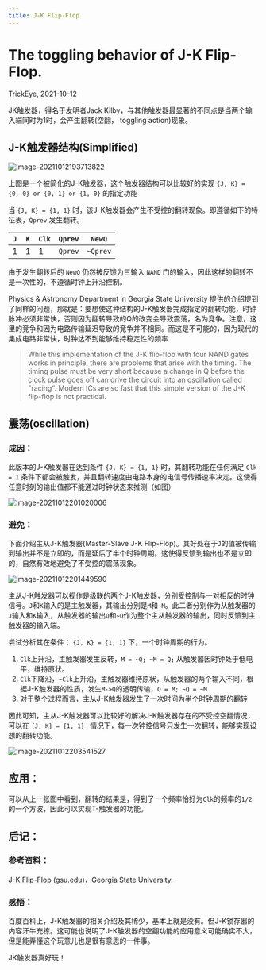 ```yaml
---
title: J-K Flip-Flop
---
```



# The toggling behavior of J-K Flip-Flop.

TrickEye, 2021-10-12

JK触发器，得名于发明者Jack Kilby，与其他触发器最显著的不同点是当两个输入端同时为1时，会产生翻转(空翻， toggling action)现象。

## J-K触发器结构(Simplified)

![image-20211012193713822](C:\Users\TrickEye\AppData\Roaming\Typora\typora-user-images\image-20211012193713822.png)

上图是一个被简化的J-K触发器，这个触发器结构可以比较好的实现 `{J, K} = {0, 0} or {0, 1} or {1, 0}` 的指定功能

当 `{J, K} = {1, 1}` 时，该J-K触发器会产生不受控的翻转现象。即遵循如下的特征表，`Qprev` 发生翻转。

| `J`  | `K`  | `Clk` | `Qprev` | `NewQ`   |
| ---- | ---- | ----- | ------- | -------- |
| 1    | 1    | 1     | `Qprev` | `~Qprev` |

由于发生翻转后的 `NewQ` 仍然被反馈为三输入 `NAND` 门的输入，因此这样的翻转不是一次性的，不遵循时钟上升沿控制。

Physics & Astronomy Department in Georgia State University 提供的介绍提到了同样的问题，那就是：要想使这种结构的J-K触发器完成指定的翻转功能，时钟脉冲必须非常快，否则因为翻转导致的Q的改变会导致震荡，名为竞争。注意，这里的竞争和因为电路传输延迟导致的竞争并不相同。而这是不可能的，因为现代的集成电路非常快，时钟达不到能够维持稳定性的频率

> While this implementation of the J-K flip-flop with four NAND gates works in principle, there are problems that arise with the timing. The timing pulse must be very short because a change in Q before the clock pulse goes off can drive the circuit into an oscillation called "racing“. Modern ICs are so fast that this simple version of the J-K flip-flop is not practical.

## 震荡(oscillation)

### 成因：

此版本的J-K触发器在达到条件 `{J, K} = {1, 1}` 时，其翻转功能在任何满足 `Clk = 1` 条件下都会被触发，并且翻转速度由电路本身的电信号传播速率决定。这使得任意时刻的输出值都不能通过时钟状态来推测（如图）

![image-20211012201020006](C:\Users\TrickEye\AppData\Roaming\Typora\typora-user-images\image-20211012201020006.png)

### 避免：

下面介绍主从J-K触发器(Master-Slave J-K Flip-Flop)。其好处在于`J`的值被传输到输出并不是立即的，而是延后了半个时钟周期。这使得反馈到输出也不是立即的，自然有效地避免了不受控的震荡现象。

![image-20211012201449590](C:\Users\TrickEye\AppData\Roaming\Typora\typora-user-images\image-20211012201449590.png)

主从J-K触发器可以视作是级联的两个J-K触发器，分别受控制与一对相反的时钟信号。`J`和`K`输入的是主触发器，其输出分别是`M`和`~M`。此二者分别作为从触发器的`J`输入和`K`输入，从触发器的输出`Q`和`~Q`作为整个主从触发器的输出，同时反馈到主触发器的输入端。

尝试分析其在条件： `{J, K} = {1, 1}` 下，一个时钟周期的行为。

1. `Clk`上升沿，主触发器发生反转，`M = ~Q; ~M = Q;` 从触发器因时钟处于低电平，维持原状。
2. `Clk`下降沿，`~Clk`上升沿，主触发器维持原状，从触发器的两个输入不同，根据J-K触发器的性质，发生`M->Q`的透明传输，`Q = M; ~Q = ~M`
3. 对于整个过程而言，主从J-K触发器发生了一次时间为半个时钟周期的翻转

因此可知，主从J-K触发器可以比较好的解决J-K触发器存在的不受控空翻情况，可以在 `{J, K} = {1, 1} ` 情况下，每一次钟控信号只发生一次翻转，能够实现设想的翻转功能。

![image-20211012203541527](C:\Users\TrickEye\AppData\Roaming\Typora\typora-user-images\image-20211012203541527.png)

## 应用：

可以从上一张图中看到，翻转的结果是，得到了一个频率恰好为`Clk`的频率的`1/2`的一个方波，因此可以实现T-触发器的功能。

## 后记：

### 参考资料：

[J-K Flip-Flop (gsu.edu)](http://hyperphysics.phy-astr.gsu.edu/hbase/Electronic/jkflipflop.html#c3)，Georgia State University.

### 感悟：

百度百科上，J-K触发器的相关介绍及其稀少，基本上就是没有。但J-K锁存器的内容汗牛充栋。这可能也说明了J-K触发器的空翻功能的应用意义可能确实不大，但是能弄懂这个玩意儿也是很有意思的一件事。

JK触发器真好玩！






